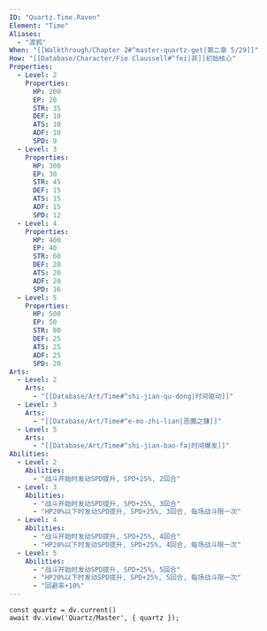 ```yaml
---
ID: "Quartz.Time.Raven"
Element: "Time"
Aliases:
  - "渡鸦"
When: "[[Walkthrough/Chapter 2#^master-quartz-get|第二章 5/29]]"
How: "[[Database/Character/Fie Claussell#^fei|菲]]初始核心"
Properties:
  - Level: 2
    Properties:
      HP: 200
      EP: 20
      STR: 35
      DEF: 10
      ATS: 10
      ADF: 10
      SPD: 9
  - Level: 3
    Properties:
      HP: 300
      EP: 30
      STR: 45
      DEF: 15
      ATS: 15
      ADF: 15
      SPD: 12 
  - Level: 4
    Properties:
      HP: 400
      EP: 40
      STR: 60
      DEF: 20
      ATS: 20
      ADF: 20
      SPD: 16
  - Level: 5
    Properties:
      HP: 500
      EP: 50
      STR: 80
      DEF: 25
      ATS: 25
      ADF: 25
      SPD: 20
Arts:
  - Level: 2
    Arts:
      - "[[Database/Art/Time#^shi-jian-qu-dong|时间驱动]]"
  - Level: 3
    Arts:
      - "[[Database/Art/Time#^e-mo-zhi-lian|恶魔之镰]]"
  - Level: 5
    Arts:
      - "[[Database/Art/Time#^shi-jian-bao-fa|时间爆发]]"
Abilities:
  - Level: 2
    Abilities:
      - "战斗开始时发动SPD提升, SPD+25%, 2回合"
  - Level: 3
    Abilities:
      - "战斗开始时发动SPD提升, SPD+25%, 3回合"
      - "HP20%以下时发动SPD提升, SPD+25%, 3回合, 每场战斗限一次"
  - Level: 4
    Abilities:
      - "战斗开始时发动SPD提升, SPD+25%, 4回合"
      - "HP20%以下时发动SPD提升, SPD+25%, 4回合, 每场战斗限一次"
  - Level: 5
    Abilities:
      - "战斗开始时发动SPD提升, SPD+25%, 5回合"
      - "HP20%以下时发动SPD提升, SPD+25%, 5回合, 每场战斗限一次"
      - "回避率+10%"
---
```

```dataviewjs
const quartz = dv.current()
await dv.view('Quartz/Master', { quartz });
```
